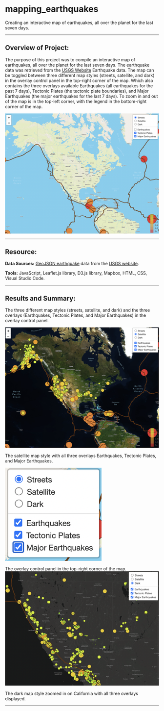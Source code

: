 # **mapping_earthquakes**

Creating an interactive map of earthquakes, all over the planet for the last seven days.

---

## **Overview of Project:**<br>

The purpose of this project was to compile an interactive map of earthquakes, all over the planet for the last seven days. The earthquake data was retrieved from the [USGS Website](https://earthquake.usgs.gov/) Earthquake data. The map can be toggled between three different map styles (streets, satellite, and dark) in the overlay control panel in the top-right corner of the map. Which also contains the three overlays available Earthquakes (all earthquakes for the past 7 days), Tectonic Plates (the tectonic plate boundaries), and Major Earthquakes (the major earthquakes for the last 7 days). To zoom in and out of the map is in the top-left corner, with the legend in the bottom-right corner of the map.<br>

![streets_tm_wlegend](earthquake_challenge/static/css/image/streets_tm_wlegend.png)<br>

---

## **Resource:**<br>

**Data Sources:** 
[GeoJSON earthquake](https://earthquake.usgs.gov/earthquakes/feed/v1.0/summary/all_day.geojson) data from the [USGS website](https://earthquake.usgs.gov/).<br>

**Tools:** JavaScript, Leaflet.js library, D3.js library, Mapbox, HTML, CSS, Visual Studio Code.
 
---

## **Results and Summary:**<br>

The three different map styles (streets, satellite, and dark) and the three overlays (Earthquakes, Tectonic Plates, and Major Earthquakes) in the overlay control panel.<br>

![satellite w/legend all 3 overlays](earthquake_challenge/static/css/image/satellite_etm_wlegend.png)<br>

The satellite map style with all three overlays Earthquakes, Tectonic Plates, and Major Earthquakes.<br>

![overlay control panel](earthquake_challenge/static/css/image/overlay_control_panel.png)<br>

The overlay control panel in the top-right corner of the map.<br>
![dark_3rd_layer_etm](earthquake_challenge/static/css/image/dark_3rd_layer_etm.png)

The dark map style zoomed in on California with all three overlays displayed. 

---
